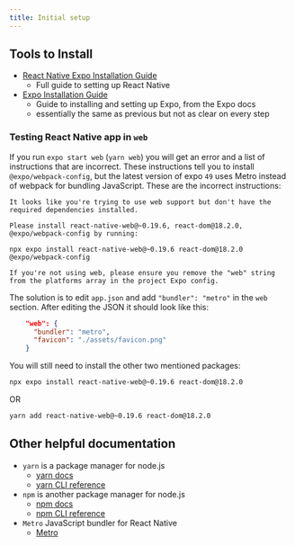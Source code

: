 ```yaml
---
title: Initial setup
---
```


## Tools to Install

- [React Native Expo Installation Guide](https://reactnative.dev/docs/environment-setup)
  - Full guide to setting up React Native
- [Expo Installation Guide](https://docs.expo.dev/get-started/installation/)
  - Guide to installing and setting up Expo, from the Expo docs
  - essentially the same as previous but not as clear on every step

### Testing React Native app in `web`

If you run `expo start web` (`yarn web`) you will get an error and a list of instructions that are incorrect. These instructions tell you to install `@expo/webpack-config`, but the latest version of expo `49` uses Metro instead of webpack for bundling JavaScript. These are the incorrect instructions:

```
It looks like you're trying to use web support but don't have the required dependencies installed.

Please install react-native-web@~0.19.6, react-dom@18.2.0, @expo/webpack-config by running:

npx expo install react-native-web@~0.19.6 react-dom@18.2.0 @expo/webpack-config

If you're not using web, please ensure you remove the "web" string from the platforms array in the project Expo config.
```

The solution is to edit `app.json` and add `"bundler": "metro"` in the `web` section. After editing the JSON it should look like this:

```json
    "web": {
      "bundler": "metro",
      "favicon": "./assets/favicon.png"
    }
```

You will still need to install the other two mentioned packages:

```bash
npx expo install react-native-web@~0.19.6 react-dom@18.2.0
```

OR

```bash
yarn add react-native-web@~0.19.6 react-dom@18.2.0
```


## Other helpful documentation

- `yarn` is a package manager for node.js
  - [yarn docs](https://yarnpkg.com/getting-started)
  - [yarn CLI reference](https://yarnpkg.com/cli)
- `npm` is another package manager for node.js
  - [npm docs](https://docs.npmjs.com/about-npm)
  - [npm CLI reference](https://docs.npmjs.com/cli/v9/commands)
- `Metro` JavaScript bundler for React Native
  - [Metro](https://facebook.github.io/metro/)
